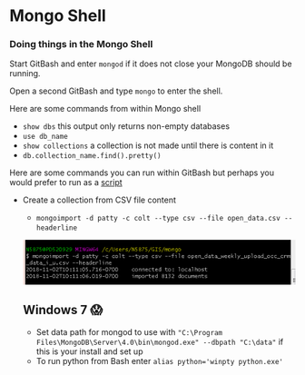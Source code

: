 # Mongo Shell
### Doing things in the Mongo Shell

Start GitBash and enter `mongod` if it does not close your MongoDB should be running.

Open a second GitBash and type `mongo` to enter the shell.

Here are some commands from within Mongo shell
* `show dbs` this output only returns non-empty databases
* `use db_name`
* `show collections` a collection is not made until there is content in it
* `db.collection_name.find().pretty()`

Here are some commands you can run within GitBash but perhaps you would prefer to run as a [script](crt_vw.py)
* Create a collection from CSV file content
  * `mongoimport -d patty -c colt --type csv --file open_data.csv --headerline`
  
  ![CSV import](import_csv.PNG "CSV import")
  
  ## Windows 7 :scream:
  * Set data path for mongod to use with 
  `"C:\Program Files\MongoDB\Server\4.0\bin\mongod.exe" --dbpath "C:\data"` 
  if this is your install and set up
  * To run python from Bash enter `alias python='winpty python.exe'`
